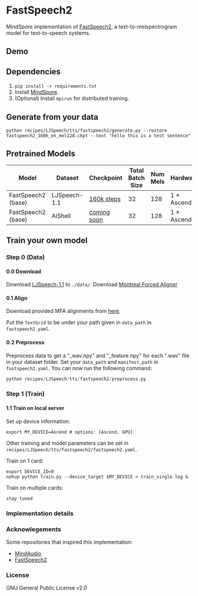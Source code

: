 # FastSpeech2

MindSpore implementation of [FastSpeech2](https://arxiv.org/abs/2006.04558), a text-to-melspectrogram model for text-to-speech systems.

## Demo

## **Dependencies**

1. `pip install -r requirements.txt`
2. Install [MindSpore](https://www.mindspore.cn/install).
3. (Optional) Install `mpirun` for distributed training.

## Generate from your data

`python recipes/LJSpeech/tts/fastspeech2/generate.py --restore fastspeech2_160k_en_mel128.ckpt --text "hello this is a test sentence"`

## Pretrained Models

| Model | Dataset | Checkpoint | Total Batch Size | Num Mels | Hardware | MindSpore Version |
| -----| ----- | -----| -----| -----| -----| -----|
| FastSpeech2 (base) | LJSpeech-1.1 | [160k steps](https://download.mindspore.cn/toolkits/mindaudio/fastspeech2/fastspeech2_160k_en_mel128.ckpt) | 32 | 128 | 1 $\times$ Ascend | 1.9.0 |
| FastSpeech2 (base) | AiShell | [coming soon]() | 32 | 128 | 1 $\times$ Ascend | 1.9.0 |

## Train your own model

### Step 0 (Data)

#### 0.0 Download

Download [LJSpeech-1.1](http://keithito.com/LJ-Speech-Dataset/) to `./data/`.
Download [Montreal Forced Aligner](https://montreal-forced-aligner.readthedocs.io/en/latest/)

#### 0.1 Align

Download provided MFA alignments from [here](https://drive.google.com/drive/folders/1DBRkALpPd6FL9gjHMmMEdHODmkgNIIK4?usp=sharing).

Put the `TextGrid` to be under your path given in `data_path` in `fastspeech2.yaml`.

#### 0.2 Preprocess

Preprocess data to get a "_wav.npy" and "_feature.npy" for each ".wav" file in your dataset folder. Set your `data_path` and 
`manifest_path` in `fastspeech2.yaml`. You can now run the following command:

```python
python recipes/LJSpeech/tts/fastspeech2/preprocess.py
```

### Step 1 (Train)

#### 1.1 Train on local server

Set up device information:
```
export MY_DEVICE=Ascend # options: [Ascend, GPU]
```

Other training and model parameters can be set in `recipes/LJSpeech/tts/fastspeech2/fastspeech2.yaml`. 

Train on 1 card:
```shell
export DEVICE_ID=0
nohup python train.py --device_target $MY_DEVICE > train_single.log &
```

Train on multiple cards:
```shell
stay tuned
```

### Implementation details


### Acknowlegements

Some repositories that inspired this implementation:
- [MindAudio](https://github.com/mindspore-lab/mindaudio)
- [FastSpeech2](https://github.com/ming024/FastSpeech2)

### License

GNU General Public License v2.0
